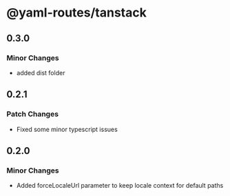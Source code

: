 # @yaml-routes/tanstack

## 0.3.0

### Minor Changes

- added dist folder

## 0.2.1

### Patch Changes

- Fixed some minor typescript issues

## 0.2.0

### Minor Changes

- Added forceLocaleUrl parameter to keep locale context for default paths
